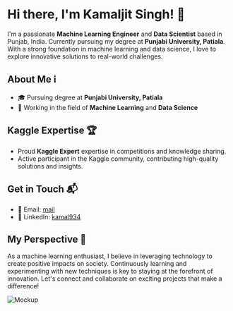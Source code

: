# Hi there, I'm Kamaljit Singh! 👋

I'm a passionate **Machine Learning Engineer** and **Data Scientist** based in Punjab, India. Currently pursuing my degree at **Punjabi University, Patiala**. With a strong foundation in machine learning and data science, I love to explore innovative solutions to real-world challenges.

## About Me ℹ️

- 🎓 Pursuing degree at **Punjabi University, Patiala**
- 💼 Working in the field of **Machine Learning** and **Data Science**


## Kaggle Expertise 🏆

- Proud **Kaggle Expert**  expertise in competitions and knowledge sharing.
- Active participant in the Kaggle community, contributing high-quality solutions and insights.

## Get in Touch 📬

- 📧 Email: [mail](kmljit0786@gmail.com)
- 🔗 LinkedIn: [kamal934](www.linkedin.com/in/kamal934)


## My Perspective 🌟

As a machine learning enthusiast, I believe in leveraging technology to create positive impacts on society. Continuously learning and experimenting with new techniques is key to staying at the forefront of innovation. Let's connect and collaborate on exciting projects that make a difference!

![Mockup](mockup_image_url.jpg)

